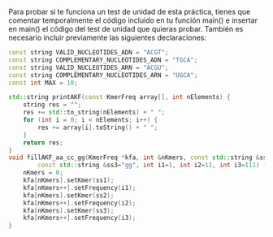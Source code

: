 Para probar si te funciona un test de unidad de esta práctica, tienes que comentar temporalmente el código incluido en tu función main() e insertar en main() el código del test de unidad que quieras probar. También es necesario incluir previamente las siguientes declaraciones:

``` cpp
const string VALID_NUCLEOTIDES_ADN = "ACGT";
const string COMPLEMENTARY_NUCLEOTIDES_ADN = "TGCA";
const string VALID_NUCLEOTIDES_ARN = "ACGU";
const string COMPLEMENTARY_NUCLEOTIDES_ARN = "UGCA";
const int MAX = 10;

std::string printAKF(const KmerFreq array[], int nElements) {
    string res = "";
    res += std::to_string(nElements) + " ";
    for (int i = 0; i < nElements; i++) {
        res += array[i].toString() + " ";
    }
    return res;
}
void fillAKF_aa_cc_gg(KmerFreq *kfa, int &nKmers, const std::string &ss1="aa", const std::string &ss2="cc",
        const std::string &ss3="gg", int i1=1, int i2=11, int i3=111) {
    nKmers = 0;
    kfa[nKmers].setKmer(ss1);
    kfa[nKmers++].setFrequency(i1);
    kfa[nKmers].setKmer(ss2);
    kfa[nKmers++].setFrequency(i2);
    kfa[nKmers].setKmer(ss3);
    kfa[nKmers++].setFrequency(i3);
}

```
